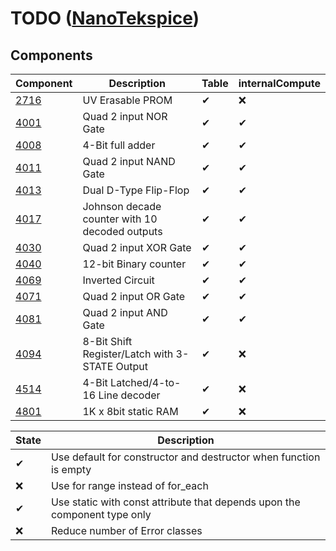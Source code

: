 # TODO ([NanoTekspice](https://intra.epitech.eu/module/2017/B-CPP-400/PAR-4-1/acti-278570/project/file/B-CPP-400_nanotekspice.pdf))

## Components

| Component | Description | Table | internalCompute |
|-----------|-------------|-------|-----------------|
| [2716](https://intra.epitech.eu/module/2017/B-CPP-400/PAR-4-1/acti-278570/project/file/tonsil/2716.pdf) | UV Erasable PROM | ✔ | ❌ |
| [4001](https://intra.epitech.eu/module/2017/B-CPP-400/PAR-4-1/acti-278570/project/file/tonsil/4001.pdf) | Quad 2 input NOR Gate | ✔ | ✔ |
| [4008](https://intra.epitech.eu/module/2017/B-CPP-400/PAR-4-1/acti-278570/project/file/tonsil/4008.pdf) | 4-Bit full adder | ✔ | ✔ |
| [4011](https://intra.epitech.eu/module/2017/B-CPP-400/PAR-4-1/acti-278570/project/file/tonsil/4011.pdf) | Quad 2 input NAND Gate | ✔ | ✔ |
| [4013](https://intra.epitech.eu/module/2017/B-CPP-400/PAR-4-1/acti-278570/project/file/tonsil/4013.pdf) | Dual D-Type Flip-Flop | ✔ | ✔ |
| [4017](https://intra.epitech.eu/module/2017/B-CPP-400/PAR-4-1/acti-278570/project/file/tonsil/4017.pdf) | Johnson decade counter with 10 decoded outputs | ✔ | ✔ |
| [4030](https://intra.epitech.eu/module/2017/B-CPP-400/PAR-4-1/acti-278570/project/file/tonsil/4030.pdf) | Quad 2 input XOR Gate | ✔ | ✔ |
| [4040](https://intra.epitech.eu/module/2017/B-CPP-400/PAR-4-1/acti-278570/project/file/tonsil/4040.pdf) | 12-bit Binary counter | ✔ | ✔ |
| [4069](https://intra.epitech.eu/module/2017/B-CPP-400/PAR-4-1/acti-278570/project/file/tonsil/4069.pdf) | Inverted Circuit | ✔ | ✔ |
| [4071](https://intra.epitech.eu/module/2017/B-CPP-400/PAR-4-1/acti-278570/project/file/tonsil/4071.pdf) | Quad 2 input OR Gate | ✔ | ✔ |
| [4081](https://intra.epitech.eu/module/2017/B-CPP-400/PAR-4-1/acti-278570/project/file/tonsil/4081.pdf) | Quad 2 input AND Gate | ✔ | ✔ |
| [4094](https://intra.epitech.eu/module/2017/B-CPP-400/PAR-4-1/acti-278570/project/file/tonsil/4094.pdf) | 8-Bit Shift Register/Latch with 3-STATE Output | ✔ | ❌ |
| [4514](https://intra.epitech.eu/module/2017/B-CPP-400/PAR-4-1/acti-278570/project/file/tonsil/4514.pdf) | 4-Bit Latched/4-to-16 Line decoder | ✔ | ❌ |
| [4801](https://intra.epitech.eu/module/2017/B-CPP-400/PAR-4-1/acti-278570/project/file/tonsil/mk4801.pdf) | 1K x 8bit static RAM | ✔ | ❌ |

| State | Description |
|-------|-------------|
| ✔ | Use default for constructor and destructor when function is empty |
| ❌ | Use for range instead of for_each |
| ✔ | Use static with const attribute that depends upon the component type only |
| ❌ | Reduce number of Error classes |